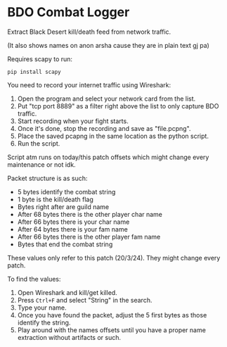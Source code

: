 # BDO Combat Logger

Extract Black Desert kill/death feed from network traffic.

(It also shows names on anon arsha cause they are in plain text gj pa)

Requires scapy to run:
```
pip install scapy
```
You need to record your internet traffic using Wireshark:
1. Open the program and select your network card from the list.
2. Put "tcp port 8889" as a filter right above the list to only capture BDO traffic.
3. Start recording when your fight starts.
4. Once it's done, stop the recording and save as "file.pcpng".
5. Place the saved pcapng in the same location as the python script.
6. Run the script.

Script atm runs on today/this patch offsets which might change every maintenance or not idk.

Packet structure is as such:
- 5 bytes identify the combat string
- 1 byte is the kill/death flag
- Bytes right after are guild name
- After 68 bytes there is the other player char name
- After 66 bytes there is your char name
- After 64 bytes there is your fam name
- After 66 bytes there is the other player fam name
- Bytes that end the combat string

These values only refer to this patch (20/3/24). They might change every patch.

To find the values:
1. Open Wireshark and kill/get killed.
2. Press `Ctrl+F` and select "String" in the search.
3. Type your name.
4. Once you have found the packet, adjust the 5 first bytes as those identify the string.
5. Play around with the names offsets until you have a proper name extraction without artifacts or such.
